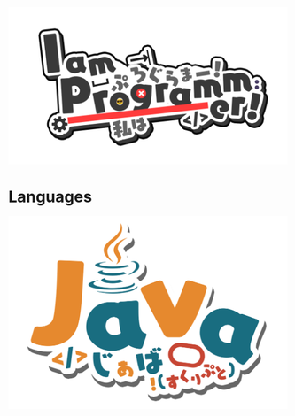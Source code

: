 ![](https://github.com/K1bbeh/K1bbeh/blob/main/IamProgrammerEnglish.png)

<h1>Languages</h1>

![](https://github.com/K1bbeh/K1bbeh/blob/main/Java.png)



<!--
**K1bbeh/K1bbeh** is a ✨ _special_ ✨ repository because its `README.md` (this file) appears on your GitHub profile.
### Hi there 👋
Here are some ideas to get you started:

- 🔭 I’m currently working on ...
- 🌱 I’m currently learning ...
- 👯 I’m looking to collaborate on ...
- 🤔 I’m looking for help with ...
- 💬 Ask me about ...
- 📫 How to reach me: ...
- 😄 Pronouns: ...
- ⚡ Fun fact: ...
-->
